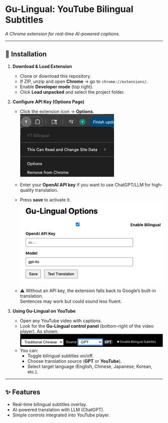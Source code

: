 # Gu-Lingual: YouTube Bilingual Subtitles  
*A Chrome extension for real-time AI-powered captions.*  

---

## 🚀 Installation  

1. **Download & Load Extension**  
   - Clone or download this repository.  
   - If ZIP, unzip and open **Chrome** → go to `chrome://extensions/`.  
   - Enable **Developer mode** (top right).  
   - Click **Load unpacked** and select the project folder.  

2. **Configure API Key (Options Page)**  
   - Click the extension icon → **Options**. 
   ![alt text](option.png) 

   - Enter your **OpenAI API key** if you want to use ChatGPT/LLM for high-quality translation. 
   - Press **save** to activate it.
   ![alt text](api_key.png) 
   - ⚠️ Without an API key, the extension falls back to Google’s built-in translation.  
     Sentences may work but could sound less fluent.  

3. **Using Gu-Lingual on YouTube** 
   - Open any YouTube video with captions.  
   - Look for the **Gu-Lingual control panel** (bottom-right of the video player).  As shown:
   ![alt text](panel.png)
   - You can:  
     - Toggle bilingual subtitles on/off.  
     - Choose translation source (**GPT** or **YouTube**).  
     - Select target language (English, Chinese, Japanese, Korean, etc.).  

---

## ✨ Features
- Real-time bilingual subtitles overlay.  
- AI-powered translation with LLM (ChatGPT).  
- Simple controls integrated into YouTube player.  